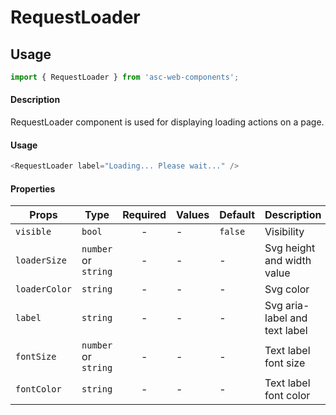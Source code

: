 # RequestLoader

## Usage

```js
import { RequestLoader } from 'asc-web-components';
```

#### Description

RequestLoader component is used for displaying loading actions on a page.

#### Usage

```js
<RequestLoader label="Loading... Please wait..." />
```

#### Properties

| Props              | Type     | Required | Values                      | Default   | Description                                                                                                                                      |
| ------------------ | -------- | :------: | --------------------------- | --------- | ------------------------------------------------------------------------------------------------------------------------------------------------ |
| `visible`         | `bool`   |    -     | -               | `false`         | Visibility                                |
| `loaderSize`         | `number` or `string`   |    -     | -               | -         | Svg height and width value                                |
| `loaderColor`         | `string`   |    -     | -               | -         | Svg color                                |
| `label`         | `string`   |    -     | -               | -         | Svg aria-label and text label                                |
| `fontSize`         | `number` or `string`   |    -     | -               | -         | Text label font size                                |
| `fontColor`          | `string`   |    -    | -                           | -         | Text label font color                                             |